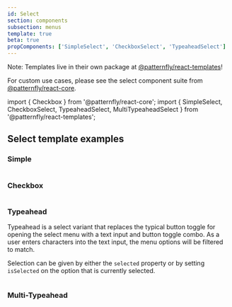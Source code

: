 ```yaml
---
id: Select
section: components
subsection: menus
template: true
beta: true
propComponents: ['SimpleSelect', 'CheckboxSelect', 'TypeaheadSelect']
---
```


Note: Templates live in their own package at [@patternfly/react-templates](https://www.npmjs.com/package/@patternfly/react-templates)!

For custom use cases, please see the select component suite from [@patternfly/react-core](https://www.npmjs.com/package/@patternfly/react-core).

import { Checkbox } from '@patternfly/react-core';
import { SimpleSelect, CheckboxSelect, TypeaheadSelect, MultiTypeaheadSelect } from '@patternfly/react-templates';

## Select template examples

### Simple

```ts file="SimpleSelectDemo.tsx"

```

### Checkbox

```ts file="CheckboxSelectDemo.tsx"

```

### Typeahead

Typeahead is a select variant that replaces the typical button toggle for opening the select menu with a text input and button toggle combo. As a user enters characters into the text input, the menu options will be filtered to match.

Selection can be given by either the `selected` property or by setting `isSelected` on the option that is currently selected.
```ts file="TypeaheadSelectDemo.tsx"

```

### Multi-Typeahead

```ts file="MultiTypeaheadSelectDemo.tsx"

```

